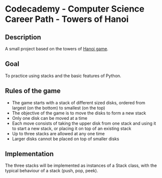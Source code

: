 # Codecademy - Computer Science Career Path - Towers of Hanoi 
## Description
A small project based on the towers of [Hanoi game](https://en.wikipedia.org/wiki/Tower_of_Hanoi).

## Goal
To practice using stacks and the basic features of Python.

## Rules of the game
- The game starts with a stack of different sized disks, ordered from largest (on the bottom) to smallest (on the top)
- The objective of the game is to move the disks to form a new stack
- Only one disk can be moved at a time
- Each move consists of taking the upper disk from one stack and using it to start a new stack, or placing it on top of an existing stack
- Up to three stacks are allowed at any one time
- Larger disks cannot be placed on top of smaller disks

## Implementation
The three stacks will be implemented as instances of a Stack class, with the typical behaviour of a stack (push, pop, peek).
